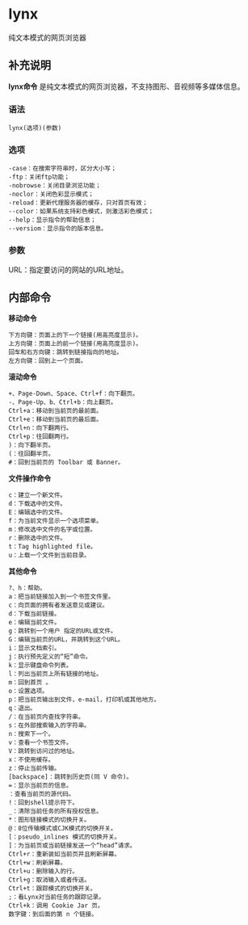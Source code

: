 #  lynx

纯文本模式的网页浏览器

##  补充说明

**lynx命令** 是纯文本模式的网页浏览器，不支持图形、音视频等多媒体信息。

###  语法

    
    
    lynx(选项)(参数)
    

###  选项

    
    
    -case：在搜索字符串时，区分大小写；
    -ftp：关闭ftp功能；
    -nobrowse：关闭目录浏览功能；
    -noclor：关闭色彩显示模式；
    -reload：更新代理服务器的缓存，只对首页有效；
    --color：如果系统支持彩色模式，则激活彩色模式；
    --help：显示指令的帮助信息；
    --versiom：显示指令的版本信息。
    

###  参数

URL：指定要访问的网站的URL地址。

##  内部命令

**移动命令**

    
    
    下方向键：页面上的下一个链接(用高亮度显示)。
    上方向键：页面上的前一个链接(用高亮度显示)。
    回车和右方向键：跳转到链接指向的地址。
    左方向键：回到上一个页面。
    

**滚动命令**

    
    
    +、Page-Down、Space、Ctrl+f：向下翻页。
    -、Page-Up、b、Ctrl+b：向上翻页。
    Ctrl+a：移动到当前页的最前面。
    Ctrl+e：移动到当前页的最后面。
    Ctrl+n：向下翻两行。
    Ctrl+p：往回翻两行。
    )：向下翻半页。
    (：往回翻半页。
    #：回到当前页的 Toolbar 或 Banner。
    

**文件操作命令**

    
    
    c：建立一个新文件。
    d：下载选中的文件。
    E：编辑选中的文件。
    f：为当前文件显示一个选项菜单。
    m：修改选中文件的名字或位置。
    r：删除选中的文件。
    t：Tag highlighted file。
    u：上载一个文件到当前目录。
    

**其他命令**

    
    
    ?、h：帮助。
    a：把当前链接加入到一个书签文件里。
    c：向页面的拥有者发送意见或建议。
    d：下载当前链接。
    e：编辑当前文件。
    g：跳转到一个用户 指定的URL或文件。
    G：编辑当前页的URL，并跳转到这个URL。
    i：显示文档索引。
    j：执行预先定义的“短”命令。
    k：显示键盘命令列表。
    l：列出当前页上所有链接的地址。
    m：回到首页 。
    o：设置选项。
    p：把当前页输出到文件，e-mail，打印机或其他地方。
    q：退出。
    /：在当前页内查找字符串。
    s：在外部搜索输入的字符串。
    n：搜索下一个。
    v：查看一个书签文件。
    V：跳转到访问过的地址。
    x：不使用缓存。
    z：停止当前传输。
    [backspace]：跳转到历史页(同 V 命令)。
    =：显示当前页的信息。
    ：查看当前页的源代码。
    !：回到shell提示符下。
    _：清除当前任务的所有授权信息。
    *：图形链接模式的切换开关。
    @：8位传输模式或CJK模式的切换开关。
    [：pseudo_inlines 模式的切换开关。
    ]：为当前页或当前链接发送一个“head”请求。
    Ctrl+r：重新装如当前页并且刷新屏幕。
    Ctrl+w：刷新屏幕。
    Ctrl+u：删除输入的行。
    Ctrl+g：取消输入或者传送。
    Ctrl+t：跟踪模式的切换开关。
    ;：看Lynx对当前任务的跟踪记录。
    Ctrl+k：调用 Cookie Jar 页。
    数字键：到后面的第 n 个链接。
    

